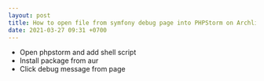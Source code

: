 ```yaml
---
layout: post
title: How to open file from symfony debug page into PHPStorm on Archlinux based distro
date: 2021-03-27 09:31 +0700
---
```


- Open phpstorm and add shell script
- Install package from aur
- Click debug message from page
